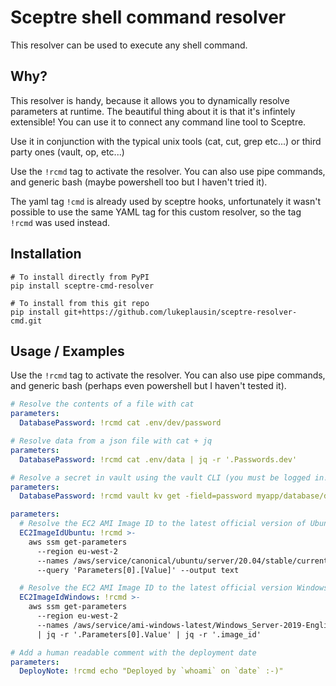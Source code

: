# Sceptre shell command resolver

This resolver can be used to execute any shell command.

## Why?

This resolver is handy, because it allows you to dynamically resolve parameters at runtime. The beautiful thing about it is that it's infintely extensible! You can use it to connect any command line tool to Sceptre.

Use it in conjunction with the typical unix tools (cat, cut, grep etc...) or third party ones (vault, op, etc...)

Use the `!rcmd` tag to activate the resolver. You can also use pipe commands, and generic bash (maybe powershell too but I haven't tried it).

The yaml tag `!cmd` is already used by sceptre hooks, unfortunately it wasn't possible to use the same YAML tag for this custom resolver, so the tag `!rcmd` was used instead.

## Installation

```
# To install directly from PyPI
pip install sceptre-cmd-resolver

# To install from this git repo
pip install git+https://github.com/lukeplausin/sceptre-resolver-cmd.git
```

## Usage / Examples

Use the `!rcmd` tag to activate the resolver. You can also use pipe commands, and generic bash (perhaps even powershell but I haven't tested it).

```yaml
# Resolve the contents of a file with cat
parameters:
  DatabasePassword: !rcmd cat .env/dev/password
```

```yaml
# Resolve data from a json file with cat + jq
parameters:
  DatabasePassword: !rcmd cat .env/data | jq -r '.Passwords.dev'
```

```yaml
# Resolve a secret in vault using the vault CLI (you must be logged in!)
parameters:
  DatabasePassword: !rcmd vault kv get -field=password myapp/database/dev
```

```yaml
parameters:
  # Resolve the EC2 AMI Image ID to the latest official version of Ubuntu 20.04 at deploy time
  EC2ImageIdUbuntu: !rcmd >-
    aws ssm get-parameters
      --region eu-west-2
      --names /aws/service/canonical/ubuntu/server/20.04/stable/current/amd64/hvm/ebs-gp2/ami-id
      --query 'Parameters[0].[Value]' --output text

  # Resolve the EC2 AMI Image ID to the latest official version Windows Server 2019 at deploy time
  EC2ImageIdWindows: !rcmd >-
    aws ssm get-parameters
      --region eu-west-2
      --names /aws/service/ami-windows-latest/Windows_Server-2019-English-Full-Base
      | jq -r '.Parameters[0].Value' | jq -r '.image_id'
```

```yaml
# Add a human readable comment with the deployment date
parameters:
  DeployNote: !rcmd echo "Deployed by `whoami` on `date` :-)"
```
